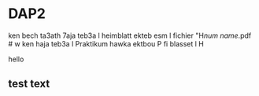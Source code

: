 # DAP2

ken bech ta3ath 7aja teb3a l heimblatt ekteb esm l fichier "H*num* *name*.pdf #
w ken haja teb3a l Praktikum hawka ektbou P fi blasset l H

hello


## test text
